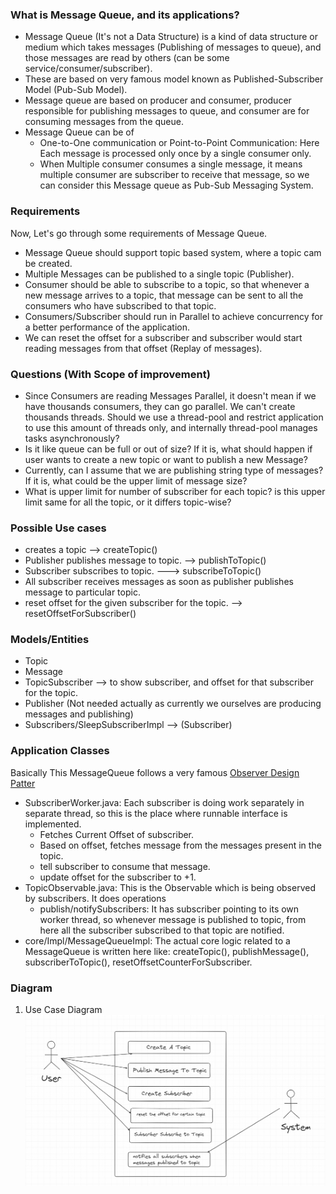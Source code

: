 ### What is Message Queue, and its applications?
* Message Queue (It's not a Data Structure) is a kind of data structure or medium which takes messages (Publishing of messages 
to queue), and those messages are read by others (can be some service/consumer/subscriber).
* These are based on very famous model known as Published-Subscriber Model (Pub-Sub Model). 
* Message queue are based on producer and consumer, producer responsible for publishing messages to queue, and consumer are for
  consuming messages from the queue.
* Message Queue can be of
  * One-to-One communication or Point-to-Point Communication: Here Each message is processed only once by a single consumer only.
  * When Multiple consumer consumes a single message, it means multiple consumer are subscriber to receive that message, so we 
  can consider this Message queue as Pub-Sub Messaging System.

### Requirements
Now, Let's go through some requirements of Message Queue.
* Message Queue should support topic based system, where a topic cam be created.
* Multiple Messages can be published to a single topic (Publisher).
* Consumer should be able to subscribe to a topic, so that whenever a new message arrives to a topic, that message can be sent to
    all the consumers who have subscribed to that topic.
* Consumers/Subscriber should run in Parallel to achieve concurrency for a better performance of the application.
* We can reset the offset for a subscriber and subscriber would start reading messages from that offset (Replay of messages).

### Questions (With Scope of improvement)
* Since Consumers are reading Messages Parallel, it doesn't mean if we have thousands consumers, they can go parallel. We can't
create thousands threads. Should we use a thread-pool and restrict application to use this amount of threads only, and internally
thread-pool manages tasks asynchronously?    
* Is it like queue can be full or out of size? If it is, what should happen if user wants to create a new topic or 
want to publish a new Message?
* Currently, can I assume that we are publishing string type of messages? If it is, what could be the upper limit of message size?
* What is upper limit for number of subscriber for each topic? is this upper limit same for all the topic, or it differs topic-wise?

### Possible Use cases
* creates a topic --> createTopic()
* Publisher publishes message to topic.  --> publishToTopic()
* Subscriber subscribes to topic.  ---> subscribeToTopic()
* All subscriber receives messages as soon as publisher publishes message to particular topic.
* reset offset for the given subscriber for the topic. --> resetOffsetForSubscriber()

### Models/Entities
* Topic
* Message
* TopicSubscriber --> to show subscriber, and offset for that subscriber for the topic.
* Publisher  (Not needed actually as currently we ourselves are producing messages and publishing)
* Subscribers/SleepSubscriberImpl  --> (Subscriber)

### Application Classes
Basically This MessageQueue follows a very famous [Observer Design Patter](./../../Behavioral_Desing_pattern/Observer)
* SubscriberWorker.java: Each subscriber is doing work separately in separate thread, so this is the place where runnable interface 
  is implemented. 
  * Fetches Current Offset of subscriber.
  * Based on offset, fetches message from the messages present in the topic.
  * tell subscriber to consume that message.
  * update offset for the subscriber to +1.
* TopicObservable.java: This is the Observable which is being observed by subscribers. It does operations
  * publish/notifySubscribers: It has subscriber pointing to its own worker thread, so whenever message is published to topic, from here all the
            subscriber subscribed to that topic are notified.
* core/Impl/MessageQueueImpl: The actual core logic related to a MessageQueue is written here like: createTopic(), publishMessage(),
        subscriberToTopic(), resetOffsetCounterForSubscriber.

### Diagram
1. Use Case Diagram
![Image](./UseCase.png)





